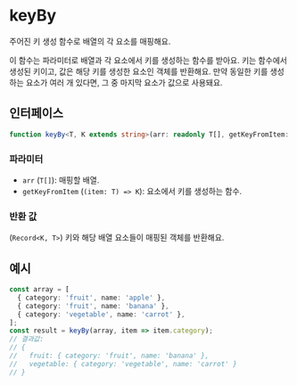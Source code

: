 # keyBy

주어진 키 생성 함수로 배열의 각 요소를 매핑해요.

이 함수는 파라미터로 배열과 각 요소에서 키를 생성하는 함수를 받아요.
키는 함수에서 생성된 키이고, 값은 해당 키를 생성한 요소인 객체를 반환해요.
만약 동일한 키를 생성하는 요소가 여러 개 있다면, 그 중 마지막 요소가 값으로 사용돼요.

## 인터페이스

```typescript
function keyBy<T, K extends string>(arr: readonly T[], getKeyFromItem: (item: T) => K): Record<K, T>;
```

### 파라미터

- `arr` (`T[]`): 매핑할 배열.
- `getKeyFromItem` (`(item: T) => K`): 요소에서 키를 생성하는 함수.

### 반환 값

(`Record<K, T>`) 키와 해당 배열 요소들이 매핑된 객체를 반환해요.

## 예시

```typescript
const array = [
  { category: 'fruit', name: 'apple' },
  { category: 'fruit', name: 'banana' },
  { category: 'vegetable', name: 'carrot' },
];
const result = keyBy(array, item => item.category);
// 결과값:
// {
//   fruit: { category: 'fruit', name: 'banana' },
//   vegetable: { category: 'vegetable', name: 'carrot' }
// }
```
